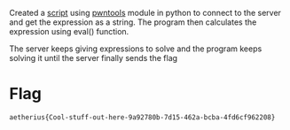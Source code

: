 Created a [script](./bodmas.py) using [pwntools](https://docs.pwntools.com/en/stable/about.html#module-pwn) module in python to connect to the server and get the expression as a string.
The program then calculates the expression using eval() function.

The server keeps giving expressions to solve and the program keeps solving it until the server finally sends the flag

# Flag
`aetherius{Cool-stuff-out-here-9a92780b-7d15-462a-bcba-4fd6cf962208}`